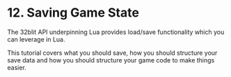 # 12. Saving Game State

The 32blit API underpinning Lua provides load/save functionality which you can leverage in Lua.

This tutorial covers what you should save, how you should structure your save data and how you should structure your game code to make things easier.
